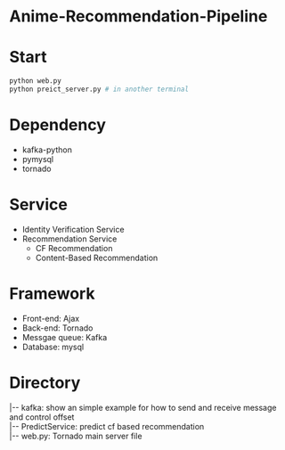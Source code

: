 # Anime-Recommendation-Pipeline

# Start
```python
python web.py
python preict_server.py # in another terminal
```

# Dependency 
+ kafka-python
+ pymysql
+ tornado

# Service
+ Identity Verification Service
+ Recommendation Service
  + CF Recommendation 
  + Content-Based Recommendation
  
# Framework
+ Front-end: Ajax 
+ Back-end: Tornado
+ Messgae queue: Kafka
+ Database: mysql

# Directory
|-- kafka: show an simple example for how to send and receive message and control offset\
|-- PredictService: predict cf based recommendation \
|-- web.py: Tornado main server file


